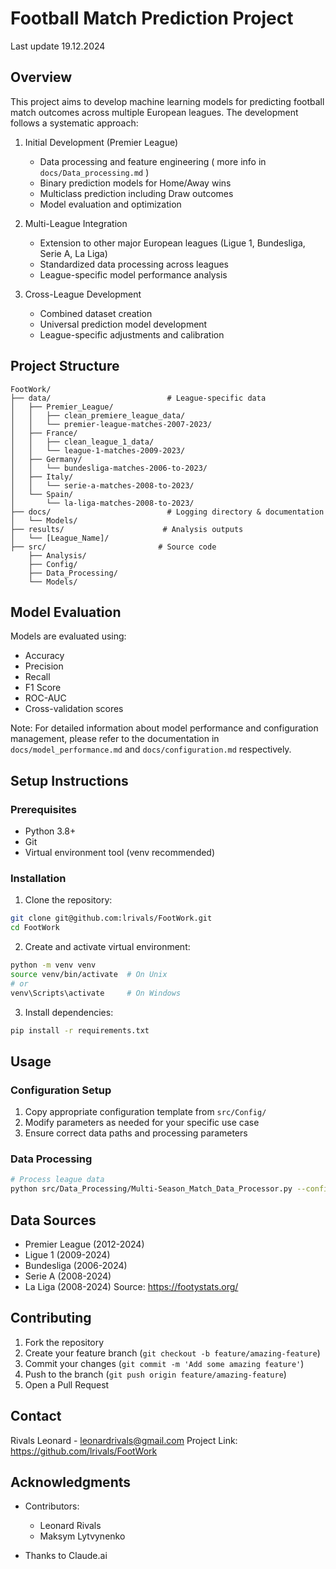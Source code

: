# Football Match Prediction Project

Last update 19.12.2024

## Overview
This project aims to develop machine learning models for predicting football match outcomes across multiple European leagues. The development follows a systematic approach:

1. Initial Development (Premier League)
   - Data processing and feature engineering ( more info in `docs/Data_processing.md` )
   - Binary prediction models for Home/Away wins
   - Multiclass prediction including Draw outcomes
   - Model evaluation and optimization

2. Multi-League Integration
   - Extension to other major European leagues (Ligue 1, Bundesliga, Serie A, La Liga)
   - Standardized data processing across leagues
   - League-specific model performance analysis

3. Cross-League Development
   - Combined dataset creation
   - Universal prediction model development
   - League-specific adjustments and calibration

## Project Structure
```
FootWork/
├── data/                          # League-specific data
│   ├── Premier_League/           
│   │   ├── clean_premiere_league_data/    
│   │   └── premier-league-matches-2007-2023/
│   ├── France/
│   │   ├── clean_league_1_data/
│   │   └── league-1-matches-2009-2023/
│   ├── Germany/
│   │   └── bundesliga-matches-2006-to-2023/
│   ├── Italy/
│   │   └── serie-a-matches-2008-to-2023/
│   └── Spain/
│       └── la-liga-matches-2008-to-2023/
├── docs/                          # Logging directory & documentation
│   └── Models/
├── results/                      # Analysis outputs
│   └── [League_Name]/
├── src/                         # Source code
    ├── Analysis/               
    ├── Config/                 
    ├── Data_Processing/        
    └── Models/                 
```

## Model Evaluation
Models are evaluated using:
- Accuracy
- Precision
- Recall
- F1 Score
- ROC-AUC
- Cross-validation scores

Note: For detailed information about model performance and configuration management, please refer to the documentation in `docs/model_performance.md` and `docs/configuration.md` respectively.


## Setup Instructions

### Prerequisites
- Python 3.8+
- Git
- Virtual environment tool (venv recommended)

### Installation
1. Clone the repository:
```bash
git clone git@github.com:lrivals/FootWork.git
cd FootWork
```

2. Create and activate virtual environment:
```bash
python -m venv venv
source venv/bin/activate  # On Unix
# or
venv\Scripts\activate     # On Windows
```

3. Install dependencies:
```bash
pip install -r requirements.txt
```


## Usage

### Configuration Setup
1. Copy appropriate configuration template from `src/Config/`
2. Modify parameters as needed for your specific use case
3. Ensure correct data paths and processing parameters

### Data Processing
```bash
# Process league data
python src/Data_Processing/Multi-Season_Match_Data_Processor.py --config src/Config/data_processing_config.yaml
```

## Data Sources
- Premier League (2012-2024)
- Ligue 1 (2009-2024)
- Bundesliga (2006-2024)
- Serie A (2008-2024)
- La Liga (2008-2024)
Source: https://footystats.org/

## Contributing
1. Fork the repository
2. Create your feature branch (`git checkout -b feature/amazing-feature`)
3. Commit your changes (`git commit -m 'Add some amazing feature'`)
4. Push to the branch (`git push origin feature/amazing-feature`)
5. Open a Pull Request

## Contact
Rivals Leonard - leonardrivals@gmail.com
Project Link: https://github.com/lrivals/FootWork

## Acknowledgments

- Contributors:
  - Leonard Rivals
  - Maksym Lytvynenko
  
- Thanks to Claude.ai





